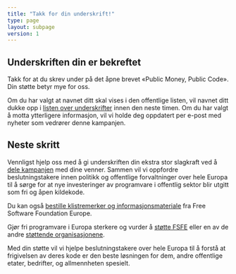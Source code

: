 ```yaml
---
title: "Takk for din underskrift!"
type: page
layout: subpage
version: 1
---
```


## Underskriften din er bekreftet

Takk for at du skrev under på det åpne brevet «Public Money, Public Code». Din støtte betyr mye for oss. 

Om du har valgt at navnet ditt skal vises i den offentlige listen, vil navnet ditt dukke opp i [listen over underskrifter](../all-signatures) innen den neste timen. Om du har valgt å motta ytterligere informasjon, vil vi holde deg oppdatert per e-post med nyheter som vedrører denne kampanjen.

## Neste skritt

Vennligst hjelp oss med å gi underskriften din ekstra stor slagkraft ved å [dele kampanjen](../../#spread) med dine venner. Sammen vil vi oppfordre beslutningstakere innen politikk og offentlige forvaltninger over hele Europa til å sørge for at nye investeringer av programvare i offentlig sektor blir utgitt som fri og åpen kildekode.

Du kan også [bestille klistremerker og informasjonsmateriale](https://fsfe.org/promo#pmpc) fra Free Software Foundation Europe.

Gjør fri programvare i Europa sterkere og vurder å [støtte FSFE](https://fsfe.org/donate/?pmpc) eller en av de andre [støttende organisasjonene](../../#organisations).

Med din støtte vil vi hjelpe beslutningstakere over hele Europa til å forstå at frigivelsen av deres kode er den beste løsningen for dem, andre offentlige etater, bedrifter, og allmennheten spesielt.
